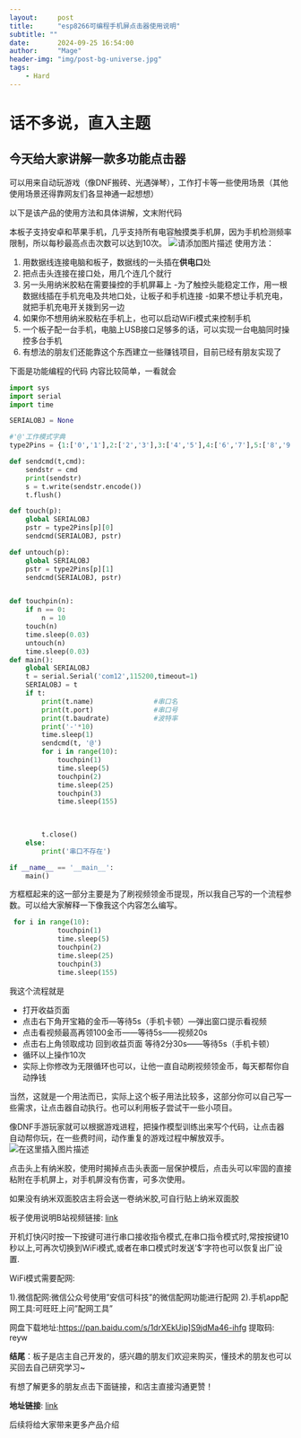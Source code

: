 ```yaml
---
layout:     post
title:      "esp8266可编程手机屏点击器使用说明"
subtitle: ""
date:       2024-09-25 16:54:00
author:     "Mage"
header-img: "img/post-bg-universe.jpg"
tags:
    - Hard
---
```

# 话不多说，直入主题

## 今天给大家讲解一款多功能点击器
可以用来自动玩游戏（像DNF搬砖、光遇弹琴），工作打卡等一些使用场景（其他使用场景还得靠网友们各显神通一起想想）

以下是该产品的使用方法和具体讲解，文末附代码

本板子支持安卓和苹果手机，几乎支持所有电容触摸类手机屏，因为手机检测频率限制，所以每秒最高点击次数可以达到10次。
![请添加图片描述](https://i-blog.csdnimg.cn/direct/3be302664139453bbbaa0da556f48ba0.png#pic_center)
使用方法：

 1. 用数据线连接电脑和板子，数据线的一头插在**供电口**处
 2. 把点击头连接在接口处，用几个连几个就行
 3. 另一头用纳米胶粘在需要操控的手机屏幕上
-为了触控头能稳定工作，用一根数据线插在手机充电及共地口处，让板子和手机连接
-如果不想让手机充电，就把手机充电开关拨到另一边
 4. 如果你不想用纳米胶粘在手机上，也可以启动WiFi模式来控制手机
 5. 一个板子配一台手机，电脑上USB接口足够多的话，可以实现一台电脑同时操控多台手机
 6. 有想法的朋友们还能靠这个东西建立一些赚钱项目，目前已经有朋友实现了

下面是功能编程的代码
内容比较简单，一看就会

```python
import sys
import serial
import time

SERIALOBJ = None

#'@'工作模式字典
type2Pins = {1:['0','1'],2:['2','3'],3:['4','5'],4:['6','7'],5:['8','9'],6:['a','b'],7:['c','d'],8:['e','f'],9:['g','h'],10:['i','j'],11:['k','l'],12:['m','n'],13:['o','p'],14:['q','r'],15:['s','t'],16:['u','v']}

def sendcmd(t,cmd):
    sendstr = cmd
    print(sendstr)
    s = t.write(sendstr.encode())
    t.flush()

def touch(p):
    global SERIALOBJ
    pstr = type2Pins[p][0]
    sendcmd(SERIALOBJ, pstr)

def untouch(p):
    global SERIALOBJ
    pstr = type2Pins[p][1]
    sendcmd(SERIALOBJ, pstr)


def touchpin(n):
    if n == 0:
        n = 10
    touch(n)
    time.sleep(0.03)
    untouch(n)
    time.sleep(0.03)
def main():
    global SERIALOBJ
    t = serial.Serial('com12',115200,timeout=1)
    SERIALOBJ = t
    if t:
        print(t.name)               #串口名
        print(t.port)               #串口号
        print(t.baudrate)           #波特率
        print('-'*10)
        time.sleep(1)
        sendcmd(t, '@')
        for i in range(10):
            touchpin(1)
            time.sleep(5)
            touchpin(2)
            time.sleep(25)
            touchpin(3)
            time.sleep(155)
            
        

        t.close()
    else:
        print('串口不存在')

if __name__ == '__main__':
    main()
```


方框框起来的这一部分主要是为了刷视频领金币提现，所以我自己写的一个流程参数。可以给大家解释一下像我这个内容怎么编写。

```python
 for i in range(10):
            touchpin(1)
            time.sleep(5)
            touchpin(2)
            time.sleep(25)
            touchpin(3)
            time.sleep(155)
```
我这个流程就是

 - 打开收益页面 
 - 点击右下角开宝箱的金币—等待5s（手机卡顿）—弹出窗口提示看视频 
 - 点击看视频最高再领100金币——等待5s——视频20s
 - 点击右上角领取成功 回到收益页面 等待2分30s——等待5s（手机卡顿） 
 - 循环以上操作10次
 - 实际上你修改为无限循环也可以，让他一直自动刷视频领金币，每天都帮你自动挣钱

当然，这就是一个用法而已，实际上这个板子用法比较多，这部分你可以自己写一些需求，让点击器自动执行。也可以利用板子尝试干一些小项目。


像DNF手游玩家就可以根据游戏进程，把操作模型训练出来写个代码，让点击器自动帮你玩，在一些费时间，动作重复的游戏过程中解放双手。
![在这里插入图片描述](https://i-blog.csdnimg.cn/direct/c130fd6f853941e8914ca4809bdacfad.png)

点击头上有纳米胶，使用时揭掉点击头表面一层保护模后，点击头可以牢固的直接粘附在手机屏上，对手机屏没有伤害，可多次使用。

如果没有纳米双面胶店主将会送一卷纳米胶,可自行贴上纳米双面胶

板子使用说明B站视频链接: [link](https://www.bilibili.com/video/BV1YK4y1Y7g4)

开机灯快闪时按一下按键可进行串口接收指令模式,在串口指令模式时,常按按键10秒以上,可再次切换到WiFi模式,或者在串口模式时发送'$’字符也可以恢复出厂设置.


WiFi模式需要配网:

1).微信配网:微信公众号使用”安信可科技”的微信配网功能进行配网
2).手机app配网工具:可旺旺上问”配网工具”

网盘下载地址:https://pan.baidu.com/s/1drXEkUip]S9jdMa46-ihfg 提取码: reyw



**结尾**：板子是店主自己开发的，感兴趣的朋友们欢迎来购买，懂技术的朋友也可以买回去自己研究学习~

有想了解更多的朋友点击下面链接，和店主直接沟通更赞！

**地址链接**: [link](https://item.taobao.com/item.htm?id=623775223795&pisk=f_jXv_MXXjcjyxT7aZeyRiCLhXx6lsZEhA9OKOnqBnKx5c15tE82HFKRP9f6gR4D0aO1w_OA1O2DBCCO1C74zkWcnhxTTfZUYtfSH7WNGcK9wRp6CceHRGeOnhxT1YoT8k6cOAbpfzWxggM8rrENK7io44YzT04-OIdVVKT8ztdJq3ywnETChQNL6giHlBBvNcFEaNz91QjLaz6l1ZC2E1ZQNhflW1p1wbFwoOQ5NK68d2dfm95l4UDtkTs6GeIvPAiwqtvO6F_uODJX0aTCcZ2iwtCeGwKcQvNVFe_W-LL-CqKV89SMJiEjtQ8HCsRP9knW2FIyqDRQv83sFem6FBy7FV0MZxrfgngUc7LvEKTzF8GASEpkFBy7FV0MkLvXL8wSMNf..&skuId=5111864819596&spm=a21xtw.29178619.product_shelf.2.3408105avn2hTH)


后续将给大家带来更多产品介绍

